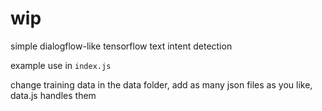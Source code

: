 # wip

simple dialogflow-like tensorflow text intent detection

example use in `index.js`

change training data in the data folder, add as many json files as you like, data.js handles them
